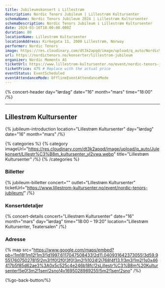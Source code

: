 ```yaml
---
title: Jubileumskonsert i Lillestrøm
description: Nordic Tenors Jubileum | Lillestrøm Kultursenter
schemaName: Nordic Tenors Jubileum 2024 | Lillestrøm Kultursenter
schemaDescription: Nordic Tenors Jubileum i Lillestrøm Kultursenter
date: 2024-03-16T18:00:00.000Z
duration: 80
locationName: Lillestrøm Kultursenter
locationAddress: Kirkegata 11, 2000 Lillestrøm, Norway
performer: Nordic Tenors
image: https://res.cloudinary.com/dt3k2apqd/image/upload/q_auto/Nordic%20Tenors/OG%20images/Jubileum/Lillestr%C3%B8m_n4eqmp.webp
url: https://nordictenors.no/konserter/lillestrom-jubileum
organizer: Nordic Moments AS
ticketUrl: https://www.lillestrom-kultursenter.no/event/nordic-tenors-jubileum/
ticketPrice: 475 # Replace with the actual price
eventStatus: EventScheduled
eventAttendanceMode: OfflineEventAttendanceMode
---
```


{% concert-header day="lørdag" date="16" month="mars" time="18:00" /%}

---

## Lillestrøm Kultursenter

{% jubileum-introduction location="Lillestrøm Kultursenter" day="lørdag" date="16" month="mars" /%}

{% categories %}
{% category imageUrl="https://res.cloudinary.com/dt3k2apqd/image/upload/q_auto/Julekonsert/Lillestr%C3%B8m_kultursenter_yl2vwa.webp" title="Lillestrøm Kultursenter" /%}
{% /categories %}

### Billetter

{% jubileum-billetter concert="" outlet="Lillestrøm Kultursenter" ticketUrl="https://www.lillestrom-kultursenter.no/event/nordic-tenors-jubileum/" /%}

### Konsertdetaljer

{% concert-details concert="Lillestrøm Kultursenter" date="16" month="mars" day="lørdag" time="18:00 – 19:20" location="Lillestrøm Kultursenter, Teatersalen" /%}

### Adresse

{% map src="https://www.google.com/maps/embed?pb=!1m18!1m12!1m3!1d1997.6117047508433!2d11.040931642373055!3d59.955176075027815!2m3!1f0!2f0!3f0!3m2!1i1024!2i768!4f13.1!3m3!1m2!1s0x46417b5f85d62ae3%3A0x5c525c4e246b18fc!2sLillestr%C3%B8m%20Kultursenter!5e0!3m2!1sen!2sno!4v1695028989255!5m2!1sen!2sno" /%}

{%go-back-button/%}
